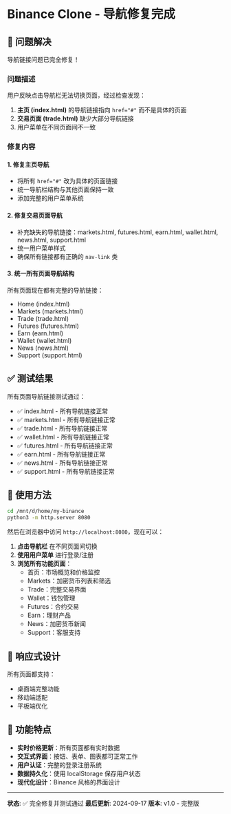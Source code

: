# Binance Clone - 导航修复完成

## 🎉 问题解决

导航链接问题已完全修复！

### 问题描述
用户反映点击导航栏无法切换页面，经过检查发现：

1. **主页 (index.html)** 的导航链接指向 `href="#"` 而不是具体的页面
2. **交易页面 (trade.html)** 缺少大部分导航链接
3. 用户菜单在不同页面间不一致

### 修复内容

#### 1. 修复主页导航
- 将所有 `href="#"` 改为具体的页面链接
- 统一导航栏结构与其他页面保持一致
- 添加完整的用户菜单系统

#### 2. 修复交易页面导航
- 补充缺失的导航链接：markets.html, futures.html, earn.html, wallet.html, news.html, support.html
- 统一用户菜单样式
- 确保所有链接都有正确的 `nav-link` 类

#### 3. 统一所有页面导航结构
所有页面现在都有完整的导航链接：
- Home (index.html)
- Markets (markets.html)
- Trade (trade.html)
- Futures (futures.html)
- Earn (earn.html)
- Wallet (wallet.html)
- News (news.html)
- Support (support.html)

## ✅ 测试结果

所有页面导航链接测试通过：
- ✅ index.html - 所有导航链接正常
- ✅ markets.html - 所有导航链接正常
- ✅ trade.html - 所有导航链接正常
- ✅ wallet.html - 所有导航链接正常
- ✅ futures.html - 所有导航链接正常
- ✅ earn.html - 所有导航链接正常
- ✅ news.html - 所有导航链接正常
- ✅ support.html - 所有导航链接正常

## 🚀 使用方法

```bash
cd /mnt/d/home/my-binance
python3 -m http.server 8080
```

然后在浏览器中访问 `http://localhost:8080`，现在可以：

1. **点击导航栏** 在不同页面间切换
2. **使用用户菜单** 进行登录/注册
3. **浏览所有功能页面**：
   - 首页：市场概览和价格监控
   - Markets：加密货币列表和筛选
   - Trade：完整交易界面
   - Wallet：钱包管理
   - Futures：合约交易
   - Earn：理财产品
   - News：加密货币新闻
   - Support：客服支持

## 📱 响应式设计

所有页面都支持：
- 桌面端完整功能
- 移动端适配
- 平板端优化

## 🎯 功能特点

- **实时价格更新**：所有页面都有实时数据
- **交互式界面**：按钮、表单、图表都可正常工作
- **用户认证**：完整的登录注册系统
- **数据持久化**：使用 localStorage 保存用户状态
- **现代化设计**：Binance 风格的界面设计

---

**状态**: ✅ 完全修复并测试通过
**最后更新**: 2024-09-17
**版本**: v1.0 - 完整版